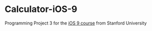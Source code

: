 # Calculator-iOS-9

Programming Project 3 for the [iOS 9 course](https://itunes.apple.com/us/course/developing-ios-9-apps-with-swift/id1104579961) from Stanford University
